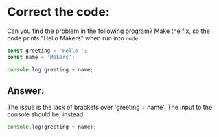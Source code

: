 # Correct the code:

Can you find the problem in the following program? Make the fix, so the code prints "Hello Makers" when run into `node`.

```javascript
const greeting = 'Hello ';
const name = 'Makers';

console.log greeting + name;
```

## Answer:
The issue is the lack of brackets over 'greeting + name'. The input to the console should be, instead:

```javascript
console.log(greeting + name);
```
